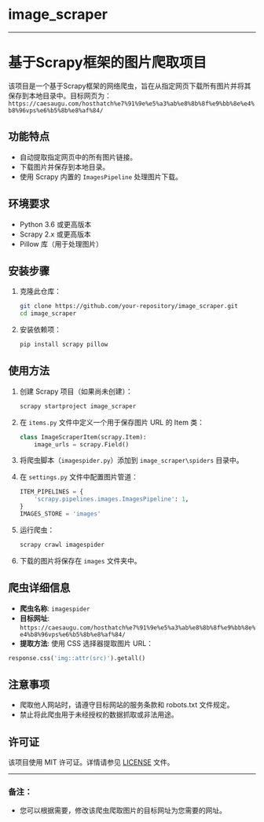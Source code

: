 # image_scraper

---

# 基于Scrapy框架的图片爬取项目

该项目是一个基于Scrapy框架的网络爬虫，旨在从指定网页下载所有图片并将其保存到本地目录中。目标网页为：
`https://caesaugu.com/hosthatch%e7%91%9e%e5%a3%ab%e8%8b%8f%e9%bb%8e%e4%b8%96vps%e6%b5%8b%e8%af%84/`

## 功能特点

- 自动提取指定网页中的所有图片链接。
- 下载图片并保存到本地目录。
- 使用 Scrapy 内置的 `ImagesPipeline` 处理图片下载。

## 环境要求

- Python 3.6 或更高版本
- Scrapy 2.x 或更高版本
- Pillow 库（用于处理图片）

## 安装步骤

1. 克隆此仓库：

   ```bash
   git clone https://github.com/your-repository/image_scraper.git
   cd image_scraper
   ```

2. 安装依赖项：

   ```bash
   pip install scrapy pillow
   ```

## 使用方法

1. 创建 Scrapy 项目（如果尚未创建）：

   ```bash
   scrapy startproject image_scraper
   ```

2. 在 `items.py` 文件中定义一个用于保存图片 URL 的 Item 类：

   ```python
   class ImageScraperItem(scrapy.Item):
       image_urls = scrapy.Field()
   ```

3. 将爬虫脚本（`imagespider.py`）添加到 `image_scraper\spiders` 目录中。

4. 在 `settings.py` 文件中配置图片管道：

   ```python
   ITEM_PIPELINES = {
       'scrapy.pipelines.images.ImagesPipeline': 1,
   }
   IMAGES_STORE = 'images'
   ```

5. 运行爬虫：

   ```bash
   scrapy crawl imagespider
   ```

6. 下载的图片将保存在 `images` 文件夹中。

## 爬虫详细信息

- **爬虫名称**: `imagespider`
- **目标网址**: `https://caesaugu.com/hosthatch%e7%91%9e%e5%a3%ab%e8%8b%8f%e9%bb%8e%e4%b8%96vps%e6%b5%8b%e8%af%84/`
- **提取方法**: 使用 CSS 选择器提取图片 URL： 
```python
response.css('img::attr(src)').getall()
````

## 注意事项

- 爬取他人网站时，请遵守目标网站的服务条款和 robots.txt 文件规定。
- 禁止将此爬虫用于未经授权的数据抓取或非法用途。

## 许可证

该项目使用 MIT 许可证。详情请参见 [LICENSE](LICENSE) 文件。

---

### 备注：
- 您可以根据需要，修改该爬虫爬取图片的目标网址为您需要的网址。
